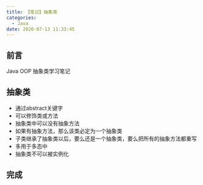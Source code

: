 ```yaml
---
title: 【笔记】抽象类
categories:
  - Java
date: 2020-07-13 11:33:45
---
```


## 前言

Java OOP 抽象类学习笔记

<!-- more -->

## 抽象类

- 通过abstract关键字
- 可以修饰类或方法
- 抽象类中可以没有抽象方法
- 如果有抽象方法，那么该类必定为一个抽象类
- 子类继承了抽象类以后，要么还是一个抽象类，要么把所有的抽象方法都重写
- 多用于多态中
- 抽象类不可以被实例化

## 完成

